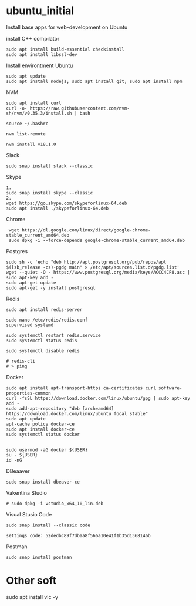 # ubuntu_initial
Install base apps for web-development on Ubuntu

install C++ compilator
```
sudo apt install build-essential checkinstall
sudo apt install libssl-dev
```
Install environtment Ubuntu
```
sudo apt update
sudo apt install nodejs; sudo apt install git; sudo apt install npm
```
NVM
```
sudo apt install curl
curl -o- https://raw.githubusercontent.com/nvm-sh/nvm/v0.35.3/install.sh | bash

source ~/.bashrc

nvm list-remote

nvm install v18.1.0
```
Slack
```
sudo snap install slack --classic
```
Skype
```
1.
sudo snap install skype --classic
2.
wget https://go.skype.com/skypeforlinux-64.deb
sudo apt install ./skypeforlinux-64.deb
```
Chrome
```
 wget https://dl.google.com/linux/direct/google-chrome-stable_current_amd64.deb
 sudo dpkg -i --force-depends google-chrome-stable_current_amd64.deb
```
Postgres
```
sudo sh -c 'echo "deb http://apt.postgresql.org/pub/repos/apt $(lsb_release -cs)-pgdg main" > /etc/apt/sources.list.d/pgdg.list'
wget --quiet -O - https://www.postgresql.org/media/keys/ACCC4CF8.asc | sudo apt-key add -
sudo apt-get update
sudo apt-get -y install postgresql
```
Redis
```
sudo apt install redis-server

sudo nano /etc/redis/redis.conf
supervised systemd

sudo systemctl restart redis.service
sudo systemctl status redis

sudo systemctl disable redis

# redis-cli
# > ping
```
Docker
```
sudo apt install apt-transport-https ca-certificates curl software-properties-common
curl -fsSL https://download.docker.com/linux/ubuntu/gpg | sudo apt-key add -
sudo add-apt-repository "deb [arch=amd64] https://download.docker.com/linux/ubuntu focal stable"
sudo apt update
apt-cache policy docker-ce
sudo apt install docker-ce
sudo systemctl status docker


sudo usermod -aG docker ${USER}
su - ${USER}
id -nG
```

DBeaaver
```
sudo snap install dbeaver-ce
```

Vakentina Studio
```
# sudo dpkg -i vstudio_x64_10_lin.deb
```
Visual Stusio Code
```
sudo snap install --classic code

settings code: 52dedbc89f7dbaa8f566a10e41f1b35d1368146b
```
Postman
```
sudo snap install postman
```


# Other soft
sudo apt install vlc -y


